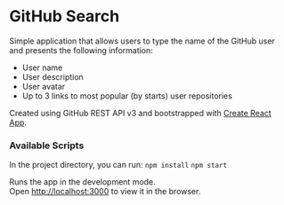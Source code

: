 # GitHub Search

Simple application that allows users to type the name of the GitHub user and presents the following information:
- User name
- User description
- User avatar
- Up to 3 links to most popular (by starts) user repositories

Created using GitHub REST API v3 and bootstrapped with [Create React App](https://github.com/facebook/create-react-app).

### Available Scripts

In the project directory, you can run:
`npm install`
`npm start`

Runs the app in the development mode.<br />
Open [http://localhost:3000](http://localhost:3000) to view it in the browser.